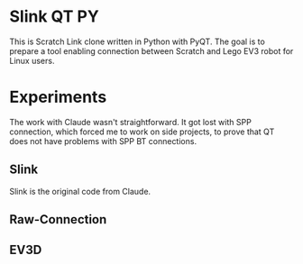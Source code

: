 # Slink QT PY

This is Scratch Link clone written in Python with PyQT.
The goal is to prepare a tool enabling connection between Scratch and Lego EV3 robot for Linux users.


# Experiments

The work with Claude wasn't straightforward.
It got lost with SPP connection, which forced me to work on side projects, to prove that QT does not have problems with SPP BT connections.

## Slink

Slink is the original code from Claude.

## Raw-Connection

## EV3D
